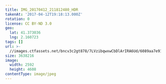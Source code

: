 ```yaml
---
title: IMG_20170412_211812480_HDR
takenAt: '2017-04-12T19:18:13.000Z'
rotation: 0
license: CC BY-ND 3.0
geo:
  lat: 41.373036
  lng: 2.160723
tags: []
url: >-
  //images.ctfassets.net/bncv3c2gt878/7LVzibqwxwCbDlArIRA6Ud/6089aa7e91e4074514f3f88a34fbc46a/img_20170412_211812480_hdr_33293610603_o
size: 3638216
image:
  width: 2592
  height: 4608
contentType: image/jpeg
---
```


